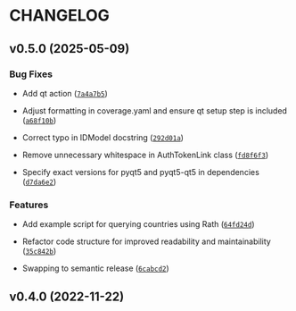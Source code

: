 # CHANGELOG


## v0.5.0 (2025-05-09)

### Bug Fixes

- Add qt action
  ([`7a4a7b5`](https://github.com/jhnnsrs/rath/commit/7a4a7b5a66eae9b205b1ab6b09122ae58193d2a8))

- Adjust formatting in coverage.yaml and ensure qt setup step is included
  ([`a68f10b`](https://github.com/jhnnsrs/rath/commit/a68f10bbedd072b795e6f51a9b7540c723c932b1))

- Correct typo in IDModel docstring
  ([`292d01a`](https://github.com/jhnnsrs/rath/commit/292d01a66f59fc2498ae4f2c6baf822fb772bf8a))

- Remove unnecessary whitespace in AuthTokenLink class
  ([`fd8f6f3`](https://github.com/jhnnsrs/rath/commit/fd8f6f3cb3c5c209cffd875abe6c203ed09cb2ce))

- Specify exact versions for pyqt5 and pyqt5-qt5 in dependencies
  ([`d7da6e2`](https://github.com/jhnnsrs/rath/commit/d7da6e2fc2e905074978bfa6b31897fc6ef54b7f))

### Features

- Add example script for querying countries using Rath
  ([`64fd24d`](https://github.com/jhnnsrs/rath/commit/64fd24ddff3c570d843a1260e7db328b7d2a6bda))

- Refactor code structure for improved readability and maintainability
  ([`35c842b`](https://github.com/jhnnsrs/rath/commit/35c842bfa4533d5da82b6fb7fe6fb3521c5e56c3))

- Swapping to semantic release
  ([`6cabcd2`](https://github.com/jhnnsrs/rath/commit/6cabcd2b57201230a5e12a790b91593993a968ef))


## v0.4.0 (2022-11-22)
